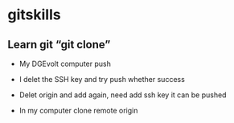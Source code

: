 # gitskills

## Learn git “git clone”

- My DGEvolt computer push

- I delet the SSH key and try push whether success

- Delet origin and add again, need add ssh key it can be pushed

- In my computer clone remote origin